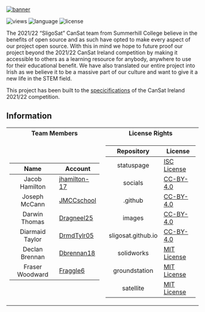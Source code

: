 [![banner](https://raw.githubusercontent.com/sligosat/.github/main/profile/images/banner.png)](https://sligosat.eu/socials/)


![views](https://hits.seeyoufarm.com/api/count/incr/badge.svg?url=https%3A%2F%2Fgithub.com%2Fsligosat&count_bg=%230EC4F3&title_bg=%23555555&icon=&icon_color=%23E7E7E7&title=views+%28day%2Ftotal%29&edge_flat=true)
![language](https://img.shields.io/badge/language-english-99cc00?style=flat-square)
![license](https://img.shields.io/badge/license-various%20licenses-blueviolet?style=flat-square)

The 2021/22 “SligoSat” CanSat team from Summerhill College believe in the benefits of open source and as such have opted to make every aspect of our project open source. With this in mind we hope to future proof our project beyond the 2021/22 CanSat Ireland competition by making it accessible to others as a learning resource for anybody, anywhere to use for their educational benefit. We have also translated our entire project into Irish as we believe it to be a massive part of our culture and want to give it a new life in the STEM field.

This project has been built to the [specicifications](https://drive.google.com/file/d/11dQWw6p45zp9hvpHacX0a5WrfdoS9-eJ/view) of the CanSat Ireland 2021/22 competition.

## Information

<table>
<tr><th>Team Members</th><th>License Rights</th></tr>
<tr><td>

| Name | Account     |
|:----------:|-------------|
| Jacob Hamilton | [jhamilton-17](https://github.com/jhamilton-17) |
| Joseph McCann    | [JMCCschool](https://github.com/JMCCschool)   |
| Darwin Thomas    | [Dragneel25](https://github.com/Dragneel25)   |
| Diarmaid Taylor |[DrmdTylr05](https://github.com/DrmdTylr05)   |
| Declan Brennan | [Dbrennan18](https://github.com/Dbrennan18) |
| Fraser Woodward | [Fraggle6](https://github.com/Fraggle6) |

</td><td>

| Repository | License     |
|:----------:|-------------|
| statuspage | [ISC License](https://raw.githubusercontent.com/sligosat/statuspage/main/LICENSE) |
| socials    | [CC-BY-4.0](https://raw.githubusercontent.com/sligosat/socials/gh-pages/LICENSE.txt)   |
| .github    | [CC-BY-4.0](https://raw.githubusercontent.com/sligosat/.github/main/LICENSE.txt)   |
| images     | [CC-BY-4.0](https://raw.githubusercontent.com/sligosat/images/main/LICENSE.txt)   |
| sligosat.github.io  | [CC-BY-4.0](https://raw.githubusercontent.com/sligosat/sligosat.github.io/main/license.txt)   |
| solidworks | [MIT License](https://raw.githubusercontent.com/sligosat/solidworks/main/LICENSE) |
| groundstation | [MIT License](https://raw.githubusercontent.com/sligosat/groundstation/main/LICENSE.txt) |
| satellite | [MIT License](https://raw.githubusercontent.com/sligosat/satellite/master/LICENSE.txt) |
</td></tr> </table>
